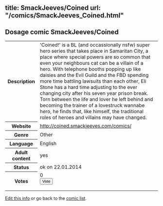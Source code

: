 title: SmackJeeves/Coined
url: "/comics/SmackJeeves_Coined.html"
---
Dosage comic SmackJeeves/Coined
-----------------------------------------

<p id="msg"></p>
<script type="text/javascript">
if (window.location.search === '?edit_info_mail=sent_ok') {
  var elem = document.getElementById("msg");
  elem.innerHTML = 'Edited information sucessfully sent for review, which is usually done daily. Thanks!';
  elem.className = 'ok';
}
</script>
<table class="comicinfo">
<tr>
<th>Description</th><td>'Coined!' is a BL (and occassionally nsfw) super hero series that takes place in Samaritan City, a place where special powers are so common that even your neighbours cat can be a villain of a hero. With telephone booths popping up like daisies and the Evil Guild and the FBD spending more time battling lawsuits than each other, Eli Stone has a hard time adjusting to the ever changing city after his seven year prison break. Torn between the life and lover he left behind and becoming the trainer of a lovestruck wannabe hero, he finds that, like himself, the traditional roles of heroes and villains may have changed.</td>
</tr>
<tr>
<th>Website</th><td><a href="http://coined.smackjeeves.com/comics/">http://coined.smackjeeves.com/comics/</a></td>
</tr>
<tr>
<th>Genre</th><td>Other</td>
</tr>
<tr>
<th>Language</th><td>English</td>
</tr>
<tr>
<th>Adult content</th><td>yes</td>
</tr>
<tr>
<th>Status</th><td>ok on 22.01.2014</td>
</tr>
<tr>
<th>Votes</th><td>0
<form action="http://gaecounter.appspot.com/count/" method="POST">
<input name="name" type="hidden" value="SmackJeeves_Coined"/>
<input name="uid" type="hidden" id="voteuid" value=""/>
<input type="submit" value="Vote"/>
</form>
</td>
</tr>
</table>
<script type="text/javascript">
var ua = navigator.userAgent;
document.getElementById("voteuid").value = ua.replace(/[^a-zA-Z0-9\._:]/g , "_");;
</script>

[Edit this info](SmackJeeves_Coined_edit.html) or go back to the [comic list](../comic-index.html).
